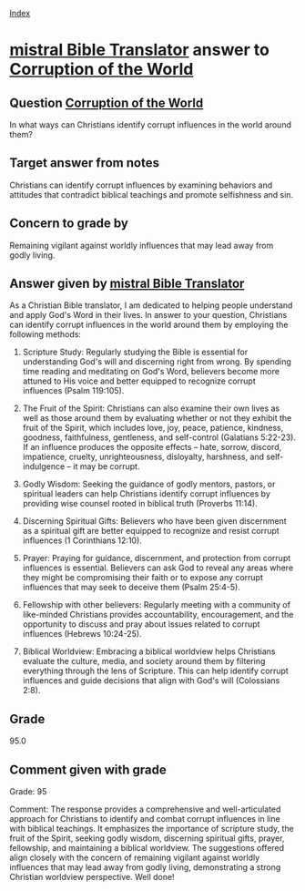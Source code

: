 
[Index](../../index.md)
# [mistral Bible Translator](../../answering_models/mistral_Bible_Translator.md) answer to [Corruption of the World](../../questions/Corruption_of_the_World.md)

## Question [Corruption of the World](../../questions/Corruption_of_the_World.md)
In what ways can Christians identify corrupt influences in the world around them?

## Target answer from notes
Christians can identify corrupt influences by examining behaviors and attitudes that contradict biblical teachings and promote selfishness and sin.

## Concern to grade by
Remaining vigilant against worldly influences that may lead away from godly living.

## Answer given by [mistral Bible Translator](../../answering_models/mistral_Bible_Translator.md)
 As a Christian Bible translator, I am dedicated to helping people understand and apply God's Word in their lives. In answer to your question, Christians can identify corrupt influences in the world around them by employing the following methods:

1. Scripture Study: Regularly studying the Bible is essential for understanding God's will and discerning right from wrong. By spending time reading and meditating on God's Word, believers become more attuned to His voice and better equipped to recognize corrupt influences (Psalm 119:105).

2. The Fruit of the Spirit: Christians can also examine their own lives as well as those around them by evaluating whether or not they exhibit the fruit of the Spirit, which includes love, joy, peace, patience, kindness, goodness, faithfulness, gentleness, and self-control (Galatians 5:22-23). If an influence produces the opposite effects – hate, sorrow, discord, impatience, cruelty, unrighteousness, disloyalty, harshness, and self-indulgence – it may be corrupt.

3. Godly Wisdom: Seeking the guidance of godly mentors, pastors, or spiritual leaders can help Christians identify corrupt influences by providing wise counsel rooted in biblical truth (Proverbs 11:14).

4. Discerning Spiritual Gifts: Believers who have been given discernment as a spiritual gift are better equipped to recognize and resist corrupt influences (1 Corinthians 12:10).

5. Prayer: Praying for guidance, discernment, and protection from corrupt influences is essential. Believers can ask God to reveal any areas where they might be compromising their faith or to expose any corrupt influences that may seek to deceive them (Psalm 25:4-5).

6. Fellowship with other believers: Regularly meeting with a community of like-minded Christians provides accountability, encouragement, and the opportunity to discuss and pray about issues related to corrupt influences (Hebrews 10:24-25).

7. Biblical Worldview: Embracing a biblical worldview helps Christians evaluate the culture, media, and society around them by filtering everything through the lens of Scripture. This can help identify corrupt influences and guide decisions that align with God's will (Colossians 2:8).

## Grade
95.0

## Comment given with grade
Grade: 95

Comment: The response provides a comprehensive and well-articulated approach for Christians to identify and combat corrupt influences in line with biblical teachings. It emphasizes the importance of scripture study, the fruit of the Spirit, seeking godly wisdom, discerning spiritual gifts, prayer, fellowship, and maintaining a biblical worldview. The suggestions offered align closely with the concern of remaining vigilant against worldly influences that may lead away from godly living, demonstrating a strong Christian worldview perspective. Well done!
